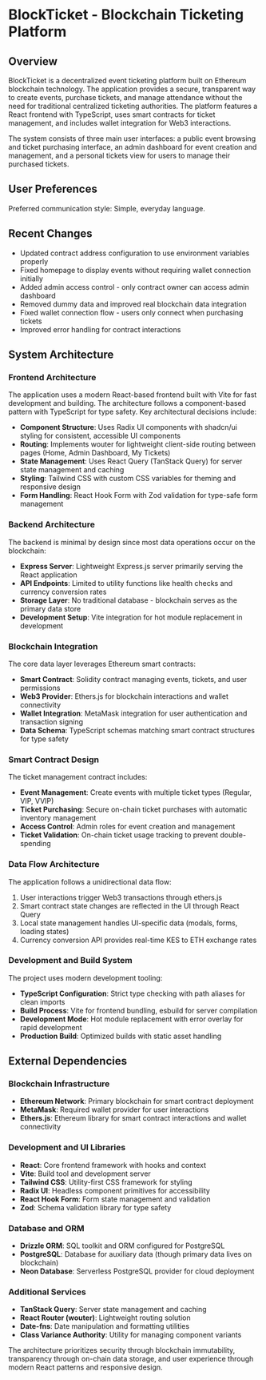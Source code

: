 # BlockTicket - Blockchain Ticketing Platform

## Overview

BlockTicket is a decentralized event ticketing platform built on Ethereum blockchain technology. The application provides a secure, transparent way to create events, purchase tickets, and manage attendance without the need for traditional centralized ticketing authorities. The platform features a React frontend with TypeScript, uses smart contracts for ticket management, and includes wallet integration for Web3 interactions.

The system consists of three main user interfaces: a public event browsing and ticket purchasing interface, an admin dashboard for event creation and management, and a personal tickets view for users to manage their purchased tickets.

## User Preferences

Preferred communication style: Simple, everyday language.

## Recent Changes

- Updated contract address configuration to use environment variables properly
- Fixed homepage to display events without requiring wallet connection initially
- Added admin access control - only contract owner can access admin dashboard
- Removed dummy data and improved real blockchain data integration
- Fixed wallet connection flow - users only connect when purchasing tickets
- Improved error handling for contract interactions

## System Architecture

### Frontend Architecture
The application uses a modern React-based frontend built with Vite for fast development and building. The architecture follows a component-based pattern with TypeScript for type safety. Key architectural decisions include:

- **Component Structure**: Uses Radix UI components with shadcn/ui styling for consistent, accessible UI components
- **Routing**: Implements wouter for lightweight client-side routing between pages (Home, Admin Dashboard, My Tickets)
- **State Management**: Uses React Query (TanStack Query) for server state management and caching
- **Styling**: Tailwind CSS with custom CSS variables for theming and responsive design
- **Form Handling**: React Hook Form with Zod validation for type-safe form management

### Backend Architecture
The backend is minimal by design since most data operations occur on the blockchain:

- **Express Server**: Lightweight Express.js server primarily serving the React application
- **API Endpoints**: Limited to utility functions like health checks and currency conversion rates
- **Storage Layer**: No traditional database - blockchain serves as the primary data store
- **Development Setup**: Vite integration for hot module replacement in development

### Blockchain Integration
The core data layer leverages Ethereum smart contracts:

- **Smart Contract**: Solidity contract managing events, tickets, and user permissions
- **Web3 Provider**: Ethers.js for blockchain interactions and wallet connectivity
- **Wallet Integration**: MetaMask integration for user authentication and transaction signing
- **Data Schema**: TypeScript schemas matching smart contract structures for type safety

### Smart Contract Design
The ticket management contract includes:

- **Event Management**: Create events with multiple ticket types (Regular, VIP, VVIP)
- **Ticket Purchasing**: Secure on-chain ticket purchases with automatic inventory management
- **Access Control**: Admin roles for event creation and management
- **Ticket Validation**: On-chain ticket usage tracking to prevent double-spending

### Data Flow Architecture
The application follows a unidirectional data flow:

1. User interactions trigger Web3 transactions through ethers.js
2. Smart contract state changes are reflected in the UI through React Query
3. Local state management handles UI-specific data (modals, forms, loading states)
4. Currency conversion API provides real-time KES to ETH exchange rates

### Development and Build System
The project uses modern development tooling:

- **TypeScript Configuration**: Strict type checking with path aliases for clean imports
- **Build Process**: Vite for frontend bundling, esbuild for server compilation
- **Development Mode**: Hot module replacement with error overlay for rapid development
- **Production Build**: Optimized builds with static asset handling

## External Dependencies

### Blockchain Infrastructure
- **Ethereum Network**: Primary blockchain for smart contract deployment
- **MetaMask**: Required wallet provider for user interactions
- **Ethers.js**: Ethereum library for smart contract interactions and wallet connectivity

### Development and UI Libraries
- **React**: Core frontend framework with hooks and context
- **Vite**: Build tool and development server
- **Tailwind CSS**: Utility-first CSS framework for styling
- **Radix UI**: Headless component primitives for accessibility
- **React Hook Form**: Form state management and validation
- **Zod**: Schema validation library for type safety

### Database and ORM
- **Drizzle ORM**: SQL toolkit and ORM configured for PostgreSQL
- **PostgreSQL**: Database for auxiliary data (though primary data lives on blockchain)
- **Neon Database**: Serverless PostgreSQL provider for cloud deployment

### Additional Services
- **TanStack Query**: Server state management and caching
- **React Router (wouter)**: Lightweight routing solution
- **Date-fns**: Date manipulation and formatting utilities
- **Class Variance Authority**: Utility for managing component variants

The architecture prioritizes security through blockchain immutability, transparency through on-chain data storage, and user experience through modern React patterns and responsive design.
